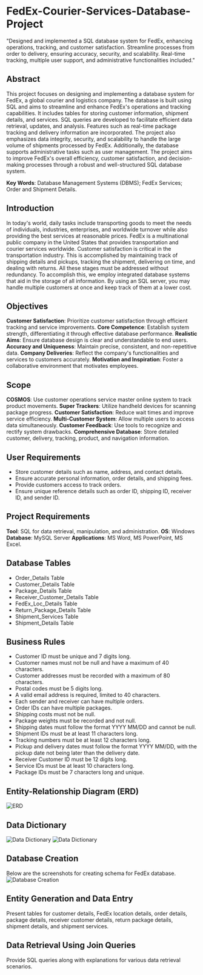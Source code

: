 # FedEx-Courier-Services-Database-Project
"Designed and implemented a SQL database system for FedEx, enhancing operations, tracking, and customer satisfaction. Streamline processes from order to delivery, ensuring accuracy, security, and scalability. Real-time tracking, multiple user support, and administrative functionalities included."

## Abstract
This project focuses on designing and implementing a database system for FedEx, a global courier and logistics company. The database is built using SQL and aims to streamline and enhance FedEx's operations and tracking capabilities. It includes tables for storing customer information, shipment details, and services. SQL queries are developed to facilitate efficient data retrieval, updates, and analysis. Features such as real-time package tracking and delivery information are incorporated. The project also emphasizes data integrity, security, and scalability to handle the large volume of shipments processed by FedEx. Additionally, the database supports administrative tasks such as user management. The project aims to improve FedEx's overall efficiency, customer satisfaction, and decision-making processes through a robust and well-structured SQL database system.

**Key Words**: Database Management Systems (DBMS); FedEx Services; Order and Shipment Details.

## Introduction
In today's world, daily tasks include transporting goods to meet the needs of individuals, industries, enterprises, and worldwide turnover while also providing the best services at reasonable prices. FedEx is a multinational public company in the United States that provides transportation and courier services worldwide. Customer satisfaction is critical in the transportation industry. This is accomplished by maintaining track of shipping details and pickups, tracking the shipment, delivering on time, and dealing with returns. All these stages must be addressed without redundancy. To accomplish this, we employ integrated database systems that aid in the storage of all information. By using an SQL server, you may handle multiple customers at once and keep track of them at a lower cost.

## Objectives
**Customer Satisfaction**: Prioritize customer satisfaction through efficient tracking and service improvements.
**Core Competence**: Establish system strength, differentiating it through effective database performance.
**Realistic Aims**: Ensure database design is clear and understandable to end users.
**Accuracy and Uniqueness**: Maintain precise, consistent, and non-repetitive data.
**Company Deliveries**: Reflect the company's functionalities and services to customers accurately.
**Motivation and Inspiration**: Foster a collaborative environment that motivates employees.

## Scope
**COSMOS**: Use customer operations service master online system to track product movements.
**Super Trackers**: Utilize handheld devices for scanning package progress.
**Customer Satisfaction**: Reduce wait times and improve service efficiency.
**Multi-Customer System**: Allow multiple users to access data simultaneously.
**Customer Feedback**: Use tools to recognize and rectify system drawbacks.
**Comprehensive Database**: Store detailed customer, delivery, tracking, product, and navigation information.

## User Requirements
- Store customer details such as name, address, and contact details.
- Ensure accurate personal information, order details, and shipping fees.
- Provide customers access to track orders.
- Ensure unique reference details such as order ID, shipping ID, receiver ID, and sender ID.

## Project Requirements
**Tool**: SQL for data retrieval, manipulation, and administration.
**OS**: Windows
**Database**: MySQL Server
**Applications**: MS Word, MS PowerPoint, MS Excel.

## Database Tables
- Order_Details Table
- Customer_Details Table
- Package_Details Table
- Receiver_Customer_Details Table
- FedEx_Loc_Details Table
- Return_Package_Details Table
- Shipment_Services Table
- Shipment_Details Table

## Business Rules
- Customer ID must be unique and 7 digits long.
- Customer names must not be null and have a maximum of 40 characters.
- Customer addresses must be recorded with a maximum of 80 characters.
- Postal codes must be 5 digits long.
- A valid email address is required, limited to 40 characters.
- Each sender and receiver can have multiple orders.
- Order IDs can have multiple packages.
- Shipping costs must not be null.
- Package weights must be recorded and not null.
- Shipping dates must follow the format YYYY MM/DD and cannot be null.
- Shipment IDs must be at least 11 characters long.
- Tracking numbers must be at least 12 characters long.
- Pickup and delivery dates must follow the format YYYY MM/DD, with the pickup date not being later than the delivery date.
- Receiver Customer ID must be 12 digits long.
- Service IDs must be at least 10 characters long.
- Package IDs must be 7 characters long and unique.

## Entity-Relationship Diagram (ERD)
![ERD](https://github.com/saisreemali/FedEx-Courier-Services-Database-Project/assets/170825386/5fe7e275-f2db-4c9c-a459-65a194fbf5c7)

## Data Dictionary
![Data Dictionary](https://github.com/saisreemali/FedEx-Courier-Services-Database-Project/assets/170825386/c9183e0f-b0cd-40d5-8da6-d24935cea785)
![Data Dictionary](https://github.com/saisreemali/FedEx-Courier-Services-Database-Project/assets/170825386/1a7d71f7-7a79-44b3-8c49-15bc9781d488)

## Database Creation
Below are the screenshots for creating schema for FedEx database.
![Database Creation](https://github.com/saisreemali/FedEx-Courier-Services-Database-Project/assets/170825386/e9140ac8-aa85-4748-849e-d087968c2458)

## Entity Generation and Data Entry
Present tables for customer details, FedEx location details, order details, package details, receiver customer details, return package details, shipment details, and shipment services.

## Data Retrieval Using Join Queries
Provide SQL queries along with explanations for various data retrieval scenarios.
